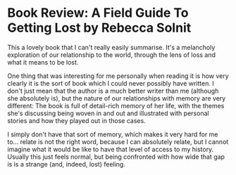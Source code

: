 # Book Review: A Field Guide To Getting Lost by Rebecca Solnit

This a lovely book that I can't really easily summarise. It's a melancholy exploration of our relationship to the world, through the lens of loss and what it means to be lost.

One thing that was interesting for me personally when reading it is how very clearly it is the sort of book which I could never possibly have written.
I don't just mean that the author is a much better writer than me (although she absolutely is), but the nature of our relationships with memory are very different:
The book is full of detail-rich memory of her life, with the themes she's discussing being woven in and out and illustrated with personal stories and how they played out in those cases.

I simply don't have that sort of memory, which makes it very hard for me to... relate is not the right word, because I can absolutely relate, but I cannot imagine what it would be like to have that level of access to my history. Usually this just feels normal, but being confronted with how wide that gap is is a strange (and, indeed, lost) feeling.
